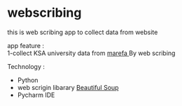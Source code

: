 # webscribing
this is web scribing app to collect data from website 

app feature : <br>
1-collect KSA university data from <a href="https://www.marefa.org/%D9%82%D8%A7%D8%A6%D9%85%D8%A9_%D8%A7%D9%84%D8%AC%D8%A7%D9%85%D8%B9%D8%A7%D8%AA_%D9%88%D8%A7%D9%84%D9%83%D9%84%D9%8A%D8%A7%D8%AA_%D9%81%D9%8A_%D8%A7%D9%84%D8%B3%D8%B9%D9%88%D8%AF%D9%8A%D8%A9/simplified"> marefa </a> By web scribing 

Technology : <br>
<ul>
  <li> Python</li>
  <li>web scrigin libarary <a href="https://www.crummy.com/software/BeautifulSoup/bs4/doc/"> Beautiful Soup </a> 
  <li> Pycharm IDE </li> 
</ul>  
